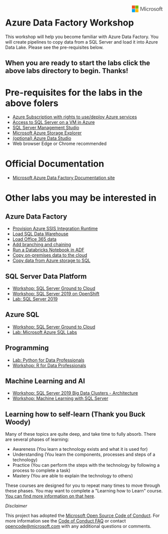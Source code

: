 <img style="float: right;" src="./graphics/solutions-microsoft-logo-small.png">

# Azure Data Factory Workshop

This workshop will help you become familiar with Azure Data Factory. You will create pipelines to copy data from a SQL Server and load it into Azure Data Lake.
Please see the pre-requisites below.  

## When you are ready to start the labs click the above labs directory to begin. Thanks!

# Pre-requisites for the labs in the above folers
- [Azure Subscription with rights to use/deploy Azure services](https://portal.azure.com)
- [Access to SQL Server on a VM in Azure](https://github.com/krepko7/Azure-Data-Factory/tree/master/labs/Lab0%20-%20Set%20up)
- [SQL Server Management Studio](https://docs.microsoft.com/en-us/sql/ssms/download-sql-server-management-studio-ssms)
- [Microsoft Azure Storage Explorer](https://azure.microsoft.com/en-us/features/storage-explorer/)
- [(optional) Azure Data Studio](https://docs.microsoft.com/en-us/sql/azure-data-studio/download?view=sql-server-ver15)
- Web browser Edge or Chrome recommended

# Official Documentation
- [Microsoft Azure Data Factory Documentation site](https://docs.microsoft.com/en-us/azure/data-factory/)

# Other labs you may be interested in

## Azure Data Factory
- [Provision Azure SSIS Integration Runtime](https://docs.microsoft.com/en-us/azure/data-factory/tutorial-deploy-ssis-packages-azure)
- [Load SQL Data Warehouse](https://docs.microsoft.com/en-us/azure/data-factory/load-azure-sql-data-warehouse)
- [Load Office 365 data](https://docs.microsoft.com/en-us/azure/data-factory/load-office-365-data)
- [Add branching and chaining](https://docs.microsoft.com/en-us/azure/data-factory/tutorial-control-flow-portal)
- [Run a Databricks Notebook in ADF](https://docs.microsoft.com/en-us/azure/data-factory/transform-data-using-databricks-notebook)
- [Copy on-premises data to the cloud](https://docs.microsoft.com/en-us/azure/data-factory/tutorial-hybrid-copy-portal)
- [Copy data from Azure storage to SQL](https://docs.microsoft.com/en-us/azure/data-factory/tutorial-copy-data-portal)


## SQL Server Data Platform

- [Workshop: SQL Server Ground to Cloud](https://github.com/microsoft/sqlworkshops/tree/master/SQLGroundToCloud)
- [Workshop: SQL Server 2019 on OpenShift](https://github.com/Microsoft/sqlworkshops/tree/master/SQLonOpenShift)
- [Lab: SQL Server 2019](https://github.com/microsoft/sqlworkshops/tree/master/sql2019lab)


## Azure SQL 
- [Workshop: SQL Server Ground to Cloud](https://github.com/microsoft/sqlworkshops/tree/master/SQLGroundToCloud)
- [Lab: Microsoft Azure SQL Labs](https://github.com/microsoft/sqlworkshops/tree/master/AzureSQLLabs)

## Programming

- [Lab: Python for Data Professionals](https://github.com/Microsoft/sqlworkshops/tree/master/PythonForDataProfessionals)
- [Workshop: R for Data Professionals](https://github.com/Microsoft/sqlworkshops/tree/master/RForDataProfessionals)

## Machine Learning and AI

- [Workshop: SQL Server 2019 Big Data Clusters - Architecture](https://github.com/Microsoft/sqlworkshops/tree/master/sqlserver2019bigdataclusters)
- [Workshop: Machine Learning with SQL Server](https://github.com/Microsoft/sqlworkshops/tree/master/SQLServerMLServices)

## Learning how to self-learn (Thank you Buck Woody)

Many of these topics are quite deep, and take time to fully absorb. There are several phases of learning:

 - Awareness (You learn a technology exists and what it is used for)
 - Understanding (You learn the components, processes and steps of a technology)
 - Practice (You can perform the steps with the technology by following a process to complete a task)
 - Mastery (You are able to explain the technology to others)

These courses are designed for you to repeat many times to move through these phases. You may want to complete a "Learning how to Learn" course. <a href="https://www.nytimes.com/2017/08/04/education/edlife/learning-how-to-learn-barbara-oakley.html" target="_blank">You can find more information on that here</a>. 

*Disclaimer*

This project has adopted the [Microsoft Open Source Code of Conduct](https://opensource.microsoft.com/codeofconduct/). For more information see the [Code of Conduct FAQ](https://opensource.microsoft.com/codeofconduct/faq/) or contact [opencode@microsoft.com](mailto:opencode@microsoft.com) with any additional questions or comments.


